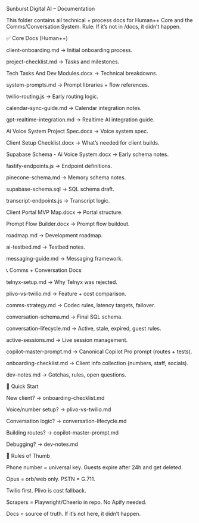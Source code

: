 Sunburst Digital AI – Documentation

This folder contains all technical + process docs for Human++ Core and the Comms/Conversation System.
Rule: If it’s not in /docs, it didn’t happen.

✅ Core Docs (Human++)

client-onboarding.md
 → Initial onboarding process.

project-checklist.md
 → Tasks and milestones.

Tech Tasks And Dev Modules.docx
 → Technical breakdowns.

system-prompts.md
 → Prompt libraries + flow references.

twilio-routing.js
 → Early routing logic.

calendar-sync-guide.md
 → Calendar integration notes.

gpt-realtime-integration.md
 → Realtime AI integration guide.

Ai Voice System Project Spec.docx
 → Voice system spec.

Client Setup Checklist.docx
 → What’s needed for client builds.

Supabase Schema - Ai Voice System.docx
 → Early schema notes.

fastify-endpoints.js
 → Endpoint definitions.

pinecone-schema.md
 → Memory schema notes.

supabase-schema.sql
 → SQL schema draft.

transcript-endpoints.js
 → Transcript logic.

Client Portal MVP Map.docx
 → Portal structure.

Prompt Flow Builder.docx
 → Prompt flow buildout.

roadmap.md
 → Development roadmap.

ai-testbed.md
 → Testbed notes.

messaging-guide.md
 → Messaging framework.

📞 Comms + Conversation Docs

telnyx-setup.md
 → Why Telnyx was rejected.

plivo-vs-twilio.md
 → Feature + cost comparison.

comms-strategy.md
 → Codec rules, latency targets, failover.

conversation-schema.md
 → Final SQL schema.

conversation-lifecycle.md
 → Active, stale, expired, guest rules.

active-sessions.md
 → Live session management.

copilot-master-prompt.md
 → Canonical Copilot Pro prompt (routes + tests).

onboarding-checklist.md
 → Client info collection (numbers, staff, socials).

dev-notes.md
 → Gotchas, rules, open questions.

🚦 Quick Start

New client? → onboarding-checklist.md

Voice/number setup? → plivo-vs-twilio.md

Conversation logic? → conversation-lifecycle.md

Building routes? → copilot-master-prompt.md

Debugging? → dev-notes.md

🔑 Rules of Thumb

Phone number = universal key. Guests expire after 24h and get deleted.

Opus = orb/web only. PSTN = G.711.

Twilio first. Plivo is cost fallback.

Scrapers = Playwright/Cheerio in repo. No Apify needed.

Docs = source of truth. If it’s not here, it didn’t happen.